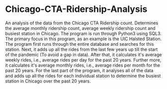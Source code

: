 # Chicago-CTA-Ridership-Analysis
An analysis of the data from the Chicago CTA Ridership count. Determines the average monthly ridership count, average weekly ridership count and busiest station in Chicago. 
The program is run through Python3 using SQL3.
The primary focus in this program, as an example is the UIC Halsted Station. The program first runs through the entire database and searches
for this station.
Next, it adds up all the rides from the last few years up till the start of the pandemic (To avoid a gap in data).
After that, it calculates it's average weekly rides, i.e., average rides per day for the past 20 years.
Further more, it calculates it's average monthly rides, i.e., average rides per month for the past 20 years.
For the last part of the program, it analyses all of the data and adds up all the rides for each individual station to determine the busiest
station in Chicago over the past 20 years.
